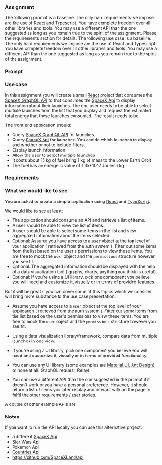 ### Assignment

The following prompt is a baseline. The only hard requirements we impose are the use of React and Typescript. You have complete freedom over all other libraries and tools. You may use a different API than the one suggested as long as you remain true to the spirit of the assignment. Please the requirements section for details.
The following use case is a baseline. The only hard requirements we impose are the use of React and Typescript. You have complete freedom over all other libraries and tools. You may use a different API than the one suggested as long as you remain true to the spirit of the assignment. 

### Prompt
### Use case

In this assignment you will create a small [React](https://reactjs.org/) project
that consumes the [SpaceX GraphQL API](https://api.spacex.land/graphql/) to
that consumes the [SpaceX Api](https://studio.apollographql.com/public/SpaceX-pxxbxen/home?variant=current) to
display information about their launches. The end user needs to be able to
select multiple launches from the list that you display and request the
estimated total energy that these launches consumed. The result needs to be

The front end application should:

- Query [SpaceX GraphQL API](https://api.spacex.land/graphql/) for launches.
- Query [SpaceX Api](https://studio.apollographql.com/public/SpaceX-pxxbxen/home?variant=current) for launches.
  You decide which launches to display and whether or not to include filters.
- Display launch information
- Allow the user to select multiple launches
- It costs about 15 kg of fuel bring 1 kg of mass to the Lower Earth Orbit
- The fuel has an energetic value of 1.35\*10^7 Joules / kg

### Requirements
### What we would like to see

You are asked to create a simple application using [React](https://reactjs.org/) and
[TypeScript](https://www.typescriptlang.org/).

We would like to see at least:

- The application should consume an API and retrieve a list of items.
- A user should be able to view the list of items.
- A user should be able to select some items in the list and view aggregated information about the items selected.
- Optional: Assume you have access to a `user` object at the top level of your application ( retrieved from the auth system ). Filter out some items from the list based on the user's permissions to view these items. You are free to mock the `user` object and the `permissions` structure however you see fit.
- Optional: The aggregated information should be displayed with the help of a data visualization tool ( graphs, charts, anything you think is useful).
- Optional: If you're using a UI library, pick one component you believe you will need and customize it, visually or in terms of provided features.

But it will be great if you can cover some of this topics which we consider will bring more substance to the use case presentation: 

-  Assume you have access to a `user` object at the top level of your application ( retrieved from the auth system ). Filter out some items from the list based on the user's permissions to view these items. You are free to mock the `user` object and the `permissions` structure however you see fit.
-  Using a data visualization library/framework, compare data from multiple launches in one view.
-  If you're using a UI library, pick one component you believe you will need and customize it, visually or in terms of provided functionality.

- You can use any UI library (some examples are [Material UI](https://mui.com/),
  [Ant Design](https://ant.design/)) or none at all.
  [GraphQL request](https://github.com/prisma-labs/graphql-request),
  [Relay](https://relay.dev/)).

- You can use a different API than the one suggested in the prompt if it doesn't work or you have a personal preference. However, it should return a list of items you later display and interact with on the page to fulfil the other requirements / user stories.

A couple of other example APIs are:
### Notes
If you want to run the API locally you can use this alternative project:

- a different [SpaceX Api](https://studio.apollographql.com/public/SpaceX-pxxbxen/home?variant=current)
- [Star Wars Api](https://studio.apollographql.com/public/SpaceX-pxxbxen/home?variant=current)
- [Pokemon Api](https://studio.apollographql.com/public/poke-gql/home?variant=current)
- [Countries Api](https://studio.apollographql.com/public/countries/home?variant=current)
- https://github.com/SpaceXLand/api
